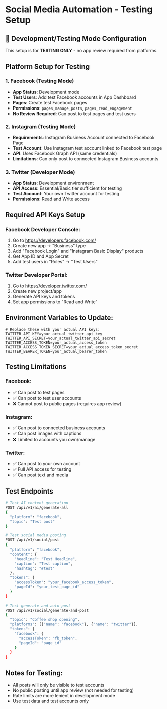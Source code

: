 # Social Media Automation - Testing Setup

## 🧪 Development/Testing Mode Configuration

This setup is for **TESTING ONLY** - no app review required from platforms.

## Platform Setup for Testing

### 1. Facebook (Testing Mode)
- **App Status**: Development mode
- **Test Users**: Add test Facebook accounts in App Dashboard
- **Pages**: Create test Facebook pages
- **Permissions**: `pages_manage_posts`, `pages_read_engagement`
- **No Review Required**: Can post to test pages and test users

### 2. Instagram (Testing Mode)  
- **Requirements**: Instagram Business Account connected to Facebook Page
- **Test Account**: Use Instagram test account linked to Facebook test page
- **API**: Uses Facebook Graph API (same credentials)
- **Limitations**: Can only post to connected Instagram Business accounts

### 3. Twitter (Developer Mode)
- **App Status**: Development environment
- **API Access**: Essential/Basic tier sufficient for testing
- **Test Account**: Your own Twitter account for testing
- **Permissions**: Read and Write access

## Required API Keys Setup

### Facebook Developer Console:
1. Go to https://developers.facebook.com/
2. Create new app → "Business" type
3. Add "Facebook Login" and "Instagram Basic Display" products
4. Get App ID and App Secret
5. Add test users in "Roles" → "Test Users"

### Twitter Developer Portal:
1. Go to https://developer.twitter.com/
2. Create new project/app
3. Generate API keys and tokens
4. Set app permissions to "Read and Write"

## Environment Variables to Update:

```env
# Replace these with your actual API keys:
TWITTER_API_KEY=your_actual_twitter_api_key
TWITTER_API_SECRET=your_actual_twitter_api_secret  
TWITTER_ACCESS_TOKEN=your_actual_access_token
TWITTER_ACCESS_TOKEN_SECRET=your_actual_access_token_secret
TWITTER_BEARER_TOKEN=your_actual_bearer_token
```

## Testing Limitations

### Facebook:
- ✅ Can post to test pages
- ✅ Can post to test user accounts
- ❌ Cannot post to public pages (requires app review)

### Instagram:
- ✅ Can post to connected business accounts
- ✅ Can post images with captions
- ❌ Limited to accounts you own/manage

### Twitter:
- ✅ Can post to your own account
- ✅ Full API access for testing
- ✅ Can post text and media

## Test Endpoints

```bash
# Test AI content generation
POST /api/v1/ai/generate-all
{
  "platform": "facebook",
  "topic": "Test post"
}

# Test social media posting
POST /api/v1/social/post
{
  "platform": "facebook",
  "content": {
    "headline": "Test Headline",
    "caption": "Test caption",
    "hashtag": "#test"
  },
  "tokens": {
    "accessToken": "your_facebook_access_token",
    "pageId": "your_test_page_id"
  }
}

# Test generate and auto-post
POST /api/v1/social/generate-and-post
{
  "topic": "Coffee shop opening",
  "platforms": [{"name": "facebook"}, {"name": "twitter"}],
  "tokens": {
    "facebook": {
      "accessToken": "fb_token",
      "pageId": "page_id"
    }
  }
}
```

## Notes for Testing:
- All posts will only be visible to test accounts
- No public posting until app review (not needed for testing)
- Rate limits are more lenient in development mode
- Use test data and test accounts only